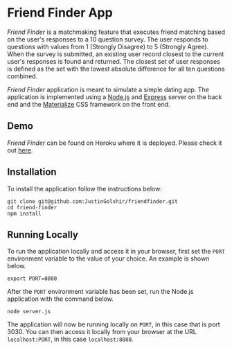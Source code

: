 # Friend Finder App

*Friend Finder* is a matchmaking feature that executes friend matching based on the user's responses to a 10 question survey. The user responds to questions with values from 1 (Strongly Disagree) to 5 (Strongly Agree). When the survey is submitted, an existing user record closest to the current user's responses is found and returned. The closest set of user responses is defined as the set with the lowest absolute difference for all ten questions combined.

*Friend Finder* application is meant to simulate a simple dating app. The application is implemented using a [Node.js](https://nodejs.org/en/) and [Express](https://expressjs.com/) server on the back end and the [Materialize](http://materializecss.com/) CSS framework on the front end.

## Demo
	
*Friend Finder* can be found on Heroku where it is deployed. Please check it out [here](https://friendfinder-justgo.herokuapp.com/).

## Installation

To install the application follow the instructions below:

	git clone git@github.com:JustinGolshir/friendfinder.git
	cd friend-finder
	npm install
	
## Running Locally

To run the application locally and access it in your browser, first set the `PORT` environment variable to the value of your choice. An example is shown below.

	export PORT=8080
	
After the `PORT` environment variable has been set, run the Node.js application with the command below.

	node server.js
	
The application will now be running locally on `PORT`, in this case that is port 3030. You can then access it locally from your browser at the URL `localhost:PORT`, in this case `localhost:8080`.